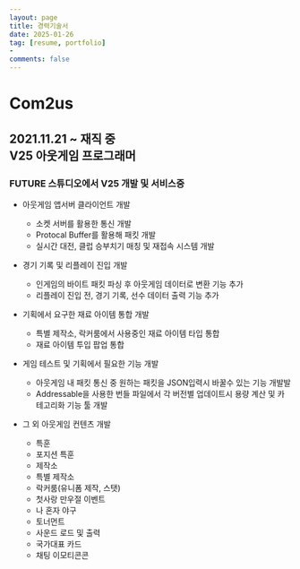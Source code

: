 ```yaml
---
layout: page
title: 경력기술서
date: 2025-01-26
tag: [resume, portfolio]
- 
comments: false
---
```


# Com2us
## 2021.11.21 ~ 재직 중 </br> V25 아웃게임 프로그래머
### FUTURE 스튜디오에서 V25 개발 및 서비스중

- 아웃게임 앱서버 클라이언트 개발
    - 소켓 서버를 활용한 통신 개발
    - Protocal Buffer를 활용해 패킷 개발
    - 실시간 대전, 클럽 승부치기 매칭 및 재접속 시스템 개발

- 경기 기록 및 리플레이 진입 개발
    - 인게임의 바이트 패킷 파싱 후 아웃게임 데이터로 변환 기능 추가
    - 리플레이 진입 전, 경기 기록, 선수 데이터 출력 기능 추가

- 기획에서 요구한 재료 아이템 통합 개발
    - 특별 제작소, 락커룸에서 사용중인 재료 아이템 타입 통합
    - 재료 아이템 투입 팝업 통합

- 게임 테스트 및 기획에서 필요한 기능 개발
    - 아웃게임 내 패킷 통신 중 원하는 패킷을 JSON입력시 바꿀수 있는 기능 개발발
    - Addressable을 사용한 번들 파일에서 각 버전별 업데이트시 용량 계산 및 카테고리화 기능 툴 개발

- 그 외 아웃게임 컨텐츠 개발
    - 특훈
    - 포지션 특훈
    - 제작소
    - 특별 제작소
    - 락커룸(유니폼 제작, 스탯)
    - 첫사랑 만우절 이벤트
    - 나 혼자 야구
    - 토너먼트
    - 사운드 로드 및 출력
    - 국가대표 카드
    - 채팅 이모티콘콘